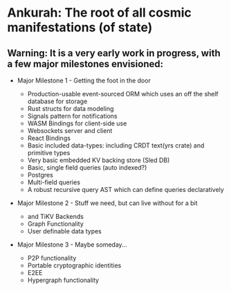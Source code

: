 # Ankurah: The root of all cosmic manifestations (of state)

## Warning: It is a very early work in progress, with a few major milestones envisioned:

- Major Milestone 1 - Getting the foot in the door

  - Production-usable event-sourced ORM which uses an off the shelf database for storage
  - Rust structs for data modeling
  - Signals pattern for notifications
  - WASM Bindings for client-side use
  - Websockets server and client
  - React Bindings
  - Basic included data-types: including CRDT text(yrs crate) and primitive types
  - Very basic embedded KV backing store (Sled DB)
  - Basic, single field queries (auto indexed?)
  - Postgres
  - Multi-field queries
  - A robust recursive query AST which can define queries declaratively

- Major Milestone 2 - Stuff we need, but can live without for a bit

  - and TiKV Backends
  - Graph Functionality
  - User definable data types

- Major Milestone 3 - Maybe someday...

  - P2P functionality
  - Portable cryptographic identities
  - E2EE
  - Hypergraph functionality
